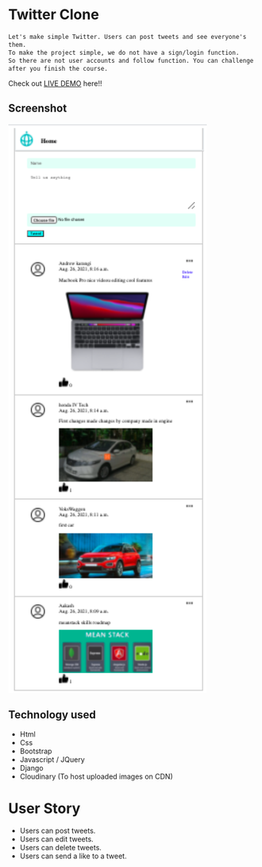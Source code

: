 # Twitter Clone
```
Let's make simple Twitter. Users can post tweets and see everyone's them.
To make the project simple, we do not have a sign/login function.
So there are not user accounts and follow function. You can challenge after you finish the course.
```
Check out [LIVE DEMO](https://techis-wd-twitter-clone.herokuapp.com/) here!!
## Screenshot
<img src="https://github.com/savantakash/TwitterClone/blob/main/Screenshot%202021-08-26%20at%204.16.39%20PM.png" width="400" />

## Technology used
* Html
* Css
* Bootstrap
* Javascript / JQuery
* Django
* Cloudinary (To host uploaded images on CDN)

# User Story
* Users can post tweets.
* Users can edit tweets.
* Users can delete tweets.
* Users can send a like to a tweet.
